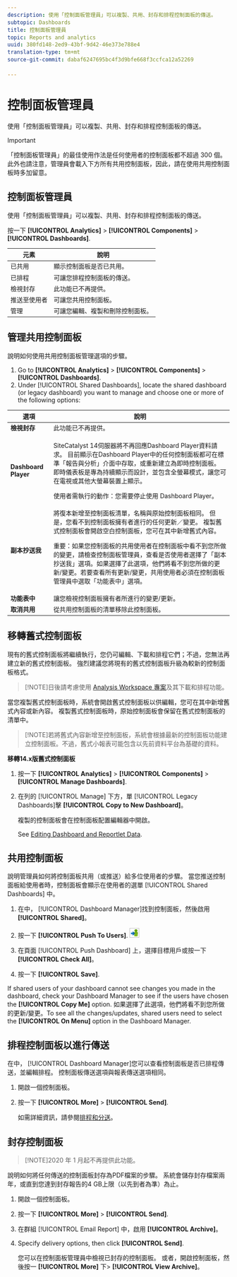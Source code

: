 ```yaml
---
description: 使用「控制面板管理員」可以複製、共用、封存和排程控制面板的傳送。
subtopic: Dashboards
title: 控制面板管理員
topic: Reports and analytics
uuid: 380fd148-2ed9-43bf-9d42-46e373e788e4
translation-type: tm+mt
source-git-commit: dabaf6247695bc4f3d9bfe668f3ccfca12a52269

---
```



# 控制面板管理員

使用「控制面板管理員」可以複製、共用、封存和排程控制面板的傳送。

>[!IMPORTANT]
>
>「控制面板管理員」的最佳使用作法是任何使用者的控制面板都不超過 300 個。此外也請注意，管理員會載入下方所有共用控制面板，因此，請在使用共用控制面板時多加留意。

## 控制面板管理員

使用「控制面板管理員」可以複製、共用、封存和排程控制面板的傳送。

按一下 **[!UICONTROL Analytics]** > **[!UICONTROL Components]** > **[!UICONTROL Dashboards]**.

| 元素 | 說明 |
|--- |--- |
| 已共用 | 顯示控制面板是否已共用。 |
| 已排程 | 可讓您排程控制面板的傳送。 |
| 檢視封存 | 此功能已不再提供。 |
| 推送至使用者 | 可讓您共用控制面板。 |
| 管理 | 可讓您編輯、複製和刪除控制面板。 |

## 管理共用控制面板

說明如何使用共用控制面板管理選項的步驟。

1. Go to **[!UICONTROL Analytics]** > **[!UICONTROL Components]** > **[!UICONTROL Dashboards]**.
1. Under [!UICONTROL Shared Dashboards], locate the shared dashboard (or legacy dashboard) you want to manage and choose one or more of the following options:

<table id="choicetable_857E0E816D63404683D4E24DC8D7FC69"> 
 <thead class="chhead sthead"> 
  <th class="choptionhd"> 選項 </th> 
  <th class="chdeschd"> 說明 </th> 
 </thead> 
 <tr class="chrow strow"> 
  <td class="choption"><strong>檢視封存</strong></td> 
  <td class="chdesc stentry"> 此功能已不再提供。 </td> 
 </tr> 
 <tr class="chrow strow"> 
  <td class="choption"><strong>Dashboard Player</strong></td> 
  <td class="chdesc stentry"> <p>SiteCatalyst 14伺服器將不再回應Dashboard Player資料請求。 目前顯示在Dashboard Player中的任何控制面板都可在標準「報告與分析」介面中存取，或重新建立為即時控制面板。 即時儀表板是專為持續顯示而設計，並包含全螢幕模式，讓您可在電視或其他大螢幕裝置上顯示。 </p> <p>使用者需執行的動作：您需要停止使用 Dashboard Player。 </p> </td> 
 </tr> 
 <tr class="chrow strow"> 
  <td class="choption"><strong>副本抄送我</strong></td> 
  <td class="chdesc stentry"> 將復本新增至控制面板清單，名稱與原始控制面板相同。 但是，您看不到控制面板擁有者進行的任何更新／變更。 複製舊式控制面板會開啟空白控制面板，您可在其中新增舊式內容。 <p>重要：如果您控制面板的共用使用者在控制面板中看不到您所做的變更，請檢查控制面板管理員，查看是否使用者選擇了「<span class="uicontrol">副本抄送我</span>」選項。如果選擇了此選項，他們將看不到您所做的更新/變更。若要查看所有更新/變更，共用使用者必須在控制面板管理員中選取「<span class="uicontrol">功能表中</span>」選項。 </p> </td> 
 </tr> 
 <tr class="chrow strow"> 
  <td class="choption"><strong>功能表中</strong></td> 
  <td class="chdesc stentry"> 讓您檢視控制面板擁有者所進行的變更/更新。 </td> 
 </tr> 
 <tr class="chrow strow"> 
  <td class="choption"><strong>取消共用</strong></td> 
  <td class="chdesc stentry"> 從共用控制面板的清單移除此控制面板。 </td> 
 </tr> 
</table>

## 移轉舊式控制面板

現有的舊式控制面板將繼續執行，您仍可編輯、下載和排程它們；不過，您無法再建立新的舊式控制面板。 強烈建議您將現有的舊式控制面板升級為較新的控制面板格式。

>[!NOTE]日後請考慮使用 [Analysis Workspace 專案](https://marketing.adobe.com/resources/help/zh_TW/analytics/analysis-workspace/)及其下載和排程功能。

當您複製舊式控制面板時，系統會開啟舊式控制面板以供編輯，您可在其中新增舊式內容或新內容。 複製舊式控制面板時，原始控制面板會保留在舊式控制面板的清單中。

>[!NOTE]若將舊式內容新增至控制面板，系統會根據最新的控制面板功能建立控制面板。不過，舊式小報表可能包含以先前資料平台為基礎的資料。

**移轉14.x版舊式控制面板**

1. 按一下 **[!UICONTROL Analytics]** > **[!UICONTROL Components]** > **[!UICONTROL Manage Dashboards]**.
1. 在列的 [!UICONTROL Manage] 下方，單 [!UICONTROL Legacy Dashboards]擊 **[!UICONTROL Copy to New Dashboard]**。

   複製的控制面板會在控制面板配置編輯器中開啟。

   See [Editing Dashboard and Reportlet Data](/help/analyze/reports-analytics/dashboard.md).

## 共用控制面板

說明管理員如何將控制面板共用（或推送）給多位使用者的步驟。 當您推送控制面板給使用者時，控制面板會顯示在使用者的選單 [!UICONTROL Shared Dashboards] 中。

1. 在中， [!UICONTROL Dashboard Manager]找到控制面板，然後啟用 **[!UICONTROL Shared]**。
1. 按一下 **[!UICONTROL Push To Users]**.  ![](assets/push.png)

1. 在頁面 [!UICONTROL Push Dashboard] 上，選擇目標用戶或按一下 **[!UICONTROL Check All]**。
1. 按一下 **[!UICONTROL Save]**.

If shared users of your dashboard cannot see changes you made in the dashboard, check your Dashboard Manager to see if the users have chosen the **[!UICONTROL Copy Me]** option. 如果選擇了此選項，他們將看不到您所做的更新/變更。To see all the changes/updates, shared users need to select the **[!UICONTROL On Menu]** option in the Dashboard Manager.

## 排程控制面板以進行傳送

在中， [!UICONTROL Dashboard Manager]您可以查看控制面板是否已排程傳送，並編輯排程。 控制面板傳送選項與報表傳送選項相同。

1. 開啟一個控制面板。
1. 按一下 **[!UICONTROL More]** > **[!UICONTROL Send]**.

   如需詳細資訊，請參閱[排程和分送](/help/analyze/reports-analytics/scheduling.md)。

## 封存控制面板

>[!NOTE]2020 年 1 月起不再提供此功能。

說明如何將任何傳送的控制面板封存為PDF檔案的步驟。 系統會儲存封存檔案兩年，或直到您達到封存報告的4 GB上限（以先到者為準）為止。

1. 開啟一個控制面板。
1. 按一下 **[!UICONTROL More]** > **[!UICONTROL Send]**.
1. 在群組 [!UICONTROL Email Report] 中，啟用 **[!UICONTROL Archive]**。
1. Specify delivery options, then click **[!UICONTROL Send]**.

   您可以在控制面板管理員中檢視已封存的控制面板。 或者，開啟控制面板，然後按一 **[!UICONTROL More]** 下> **[!UICONTROL View Archive]**。
